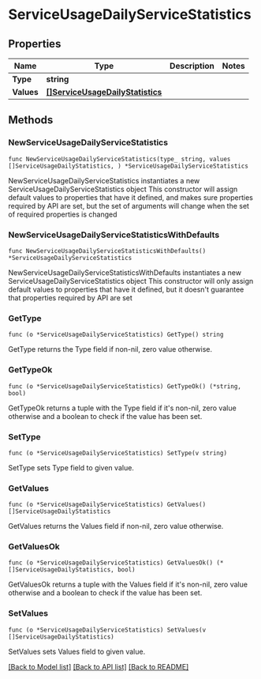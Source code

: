 # ServiceUsageDailyServiceStatistics

## Properties

Name | Type | Description | Notes
------------ | ------------- | ------------- | -------------
**Type** | **string** |  | 
**Values** | [**[]ServiceUsageDailyStatistics**](ServiceUsageDailyStatistics.md) |  | 

## Methods

### NewServiceUsageDailyServiceStatistics

`func NewServiceUsageDailyServiceStatistics(type_ string, values []ServiceUsageDailyStatistics, ) *ServiceUsageDailyServiceStatistics`

NewServiceUsageDailyServiceStatistics instantiates a new ServiceUsageDailyServiceStatistics object
This constructor will assign default values to properties that have it defined,
and makes sure properties required by API are set, but the set of arguments
will change when the set of required properties is changed

### NewServiceUsageDailyServiceStatisticsWithDefaults

`func NewServiceUsageDailyServiceStatisticsWithDefaults() *ServiceUsageDailyServiceStatistics`

NewServiceUsageDailyServiceStatisticsWithDefaults instantiates a new ServiceUsageDailyServiceStatistics object
This constructor will only assign default values to properties that have it defined,
but it doesn't guarantee that properties required by API are set

### GetType

`func (o *ServiceUsageDailyServiceStatistics) GetType() string`

GetType returns the Type field if non-nil, zero value otherwise.

### GetTypeOk

`func (o *ServiceUsageDailyServiceStatistics) GetTypeOk() (*string, bool)`

GetTypeOk returns a tuple with the Type field if it's non-nil, zero value otherwise
and a boolean to check if the value has been set.

### SetType

`func (o *ServiceUsageDailyServiceStatistics) SetType(v string)`

SetType sets Type field to given value.


### GetValues

`func (o *ServiceUsageDailyServiceStatistics) GetValues() []ServiceUsageDailyStatistics`

GetValues returns the Values field if non-nil, zero value otherwise.

### GetValuesOk

`func (o *ServiceUsageDailyServiceStatistics) GetValuesOk() (*[]ServiceUsageDailyStatistics, bool)`

GetValuesOk returns a tuple with the Values field if it's non-nil, zero value otherwise
and a boolean to check if the value has been set.

### SetValues

`func (o *ServiceUsageDailyServiceStatistics) SetValues(v []ServiceUsageDailyStatistics)`

SetValues sets Values field to given value.



[[Back to Model list]](../README.md#documentation-for-models) [[Back to API list]](../README.md#documentation-for-api-endpoints) [[Back to README]](../README.md)


